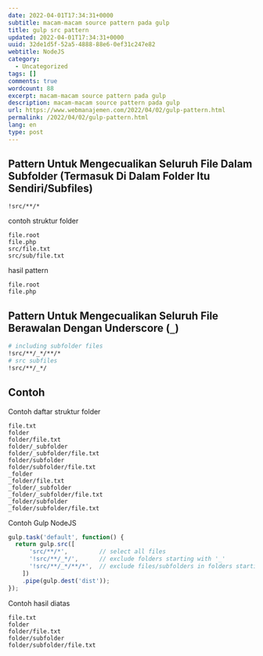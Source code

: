 ```yaml
---
date: 2022-04-01T17:34:31+0000
subtitle: macam-macam source pattern pada gulp
title: gulp src pattern
updated: 2022-04-01T17:34:31+0000
uuid: 32de1d5f-52a5-4888-88e6-0ef31c247e82
webtitle: NodeJS
category:
  - Uncategorized
tags: []
comments: true
wordcount: 88
excerpt: macam-macam source pattern pada gulp
description: macam-macam source pattern pada gulp
url: https://www.webmanajemen.com/2022/04/02/gulp-pattern.html
permalink: /2022/04/02/gulp-pattern.html
lang: en
type: post
---
```


<!--https://www.google.com/search?client=firefox-b-d&q=gulp+pattern+exclude+all+in+subfolder-->
## Pattern Untuk Mengecualikan Seluruh File Dalam Subfolder (Termasuk Di Dalam Folder Itu Sendiri/Subfiles)
```pattern
!src/**/*
```

contoh struktur folder
```text
file.root
file.php
src/file.txt
src/sub/file.txt
```

hasil pattern
```
file.root
file.php
```

## Pattern Untuk Mengecualikan Seluruh File Berawalan Dengan Underscore (`_`)
```bash
# including subfolder files
!src/**/_*/**/*
# src subfiles
!src/**/_*/
```

## Contoh
Contoh daftar struktur folder
```text
file.txt
folder
folder/file.txt
folder/_subfolder
folder/_subfolder/file.txt
folder/subfolder
folder/subfolder/file.txt
_folder
_folder/file.txt
_folder/_subfolder
_folder/_subfolder/file.txt
_folder/subfolder
_folder/subfolder/file.txt
```
Contoh Gulp NodeJS
```js
gulp.task('default', function() {
  return gulp.src([
      'src/**/*',         // select all files
      '!src/**/_*/',      // exclude folders starting with '_'
      '!src/**/_*/**/*',  // exclude files/subfolders in folders starting with '_'
    ])
    .pipe(gulp.dest('dist'));
});
```
Contoh hasil diatas
```text
file.txt
folder
folder/file.txt
folder/subfolder
folder/subfolder/file.txt
```